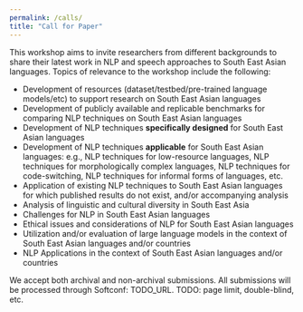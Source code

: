 ```yaml
---
permalink: /calls/
title: "Call for Paper"
---
```


This workshop aims to invite researchers from different backgrounds to share their latest work in NLP and speech approaches to South East Asian languages. Topics of relevance to the workshop include the following: 

 - Development of resources (dataset/testbed/pre-trained language models/etc) to support research on South East Asian languages
 - Development of publicly available and replicable benchmarks for comparing NLP techniques on South East Asian languages
 - Development of NLP techniques **specifically designed** for South East Asian languages 
 - Development of NLP techniques **applicable** for South East Asian languages: e.g., NLP techniques for low-resource languages, NLP techniques for morphologically complex languages, NLP techniques for code-switching, NLP techniques for informal forms of languages, etc. 
 - Application of existing NLP techniques to South East Asian languages for which published results do not exist, and/or accompanying analysis
 - Analysis of linguistic and cultural diversity in South East Asia
 - Challenges for NLP in South East Asian languages
 - Ethical issues and considerations of NLP for South East Asian languages
 - Utilization and/or evaluation of large language models in the context of South East Asian languages and/or countries
 - NLP Applications in the context of South East Asian languages and/or countries


We accept both archival and non-archival submissions. All submissions will be processed through Softconf: TODO_URL.
TODO: page limit, double-blind, etc.



